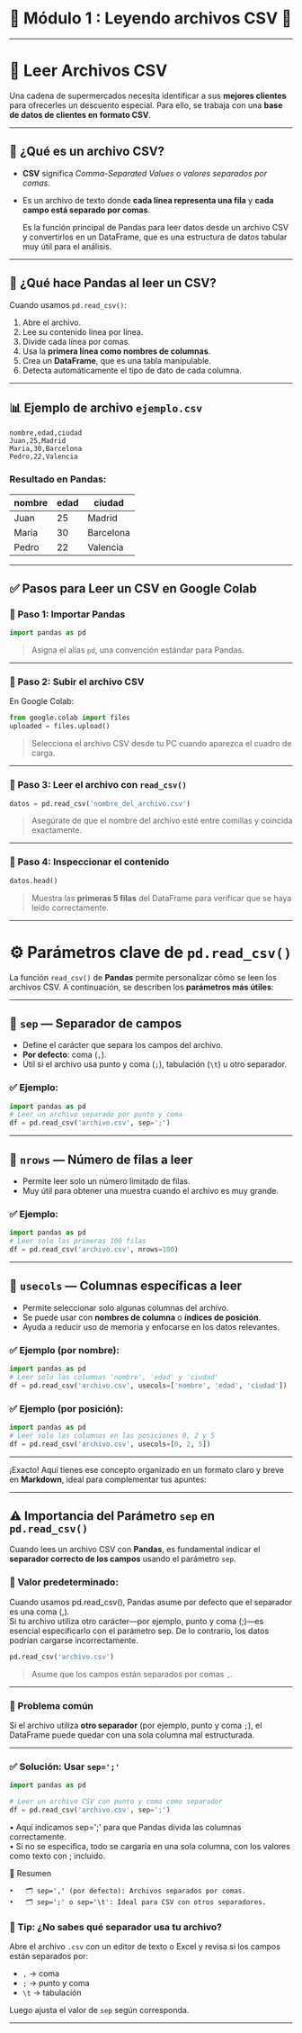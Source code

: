 # 🐼 Módulo 1 : Leyendo archivos CSV   📁
---
# 📁 Leer Archivos CSV 

Una cadena de supermercados necesita identificar a sus **mejores clientes** para ofrecerles un descuento especial. Para ello, se trabaja con una **base de datos de clientes en formato CSV**.

---

## 📌 ¿Qué es un archivo CSV?

* **CSV** significa *Comma-Separated Values* o *valores separados por comas*.
* Es un archivo de texto donde **cada línea representa una fila** y **cada campo está separado por comas**.

  Es la función principal de Pandas para leer datos desde un archivo CSV y convertirlos en un DataFrame, que es una estructura de datos tabular muy útil para el análisis.
---

## 🧠 ¿Qué hace Pandas al leer un CSV?

Cuando usamos `pd.read_csv()`:

1. Abre el archivo.
2. Lee su contenido línea por línea.
3. Divide cada línea por comas.
4. Usa la **primera línea como nombres de columnas**.
5. Crea un **DataFrame**, que es una tabla manipulable.
6. Detecta automáticamente el tipo de dato de cada columna.

---

## 📊 Ejemplo de archivo `ejemplo.csv`

```
nombre,edad,ciudad
Juan,25,Madrid
Maria,30,Barcelona
Pedro,22,Valencia
```

### Resultado en Pandas:

| nombre | edad | ciudad    |
| ------ | ---- | --------- |
| Juan   | 25   | Madrid    |
| Maria  | 30   | Barcelona |
| Pedro  | 22   | Valencia  |

---

## ✅ Pasos para Leer un CSV en Google Colab

### 🧩 Paso 1: Importar Pandas

```python
import pandas as pd
```

> Asigna el alias `pd`, una convención estándar para Pandas.

---

### 🧩 Paso 2: Subir el archivo CSV

En Google Colab:

```python
from google.colab import files
uploaded = files.upload()
```

> Selecciona el archivo CSV desde tu PC cuando aparezca el cuadro de carga.

---

### 🧩 Paso 3: Leer el archivo con `read_csv()`

```python
datos = pd.read_csv('nombre_del_archivo.csv')
```

> Asegúrate de que el nombre del archivo esté entre comillas y coincida exactamente.

---

### 🧩 Paso 4: Inspeccionar el contenido

```python
datos.head()
```

> Muestra las **primeras 5 filas** del DataFrame para verificar que se haya leído correctamente.

---
# ⚙️ Parámetros clave de `pd.read_csv()`

La función `read_csv()` de **Pandas** permite personalizar cómo se leen los archivos CSV. A continuación, se describen los **parámetros más útiles**:

---

## 🔸 `sep` — Separador de campos

* Define el carácter que separa los campos del archivo.
* **Por defecto**: coma (`,`).
* Útil si el archivo usa punto y coma (`;`), tabulación (`\t`) u otro separador.

### ✅ Ejemplo:

```python
import pandas as pd
# Leer un archivo separado por punto y coma
df = pd.read_csv('archivo.csv', sep=';')
```

---

## 🔸 `nrows` — Número de filas a leer

* Permite leer solo un número limitado de filas.
* Muy útil para obtener una muestra cuando el archivo es muy grande.

### ✅ Ejemplo:

```python
import pandas as pd
# Leer solo las primeras 100 filas
df = pd.read_csv('archivo.csv', nrows=100)
```

---

## 🔸 `usecols` — Columnas específicas a leer

* Permite seleccionar solo algunas columnas del archivo.
* Se puede usar con **nombres de columna** o **índices de posición**.
* Ayuda a reducir uso de memoria y enfocarse en los datos relevantes.

### ✅ Ejemplo (por nombre):

```python
import pandas as pd
# Leer solo las columnas 'nombre', 'edad' y 'ciudad'
df = pd.read_csv('archivo.csv', usecols=['nombre', 'edad', 'ciudad'])
```

### ✅ Ejemplo (por posición):

```python
import pandas as pd
# Leer solo las columnas en las posiciones 0, 2 y 5
df = pd.read_csv('archivo.csv', usecols=[0, 2, 5])
```

---
¡Exacto! Aquí tienes ese concepto organizado en un formato claro y breve en **Markdown**, ideal para complementar tus apuntes:

---

## ⚠️ Importancia del Parámetro `sep` en `pd.read_csv()`

Cuando lees un archivo CSV con **Pandas**, es fundamental indicar el **separador correcto de los campos** usando el parámetro `sep`.

### 🔹 Valor predeterminado:
Cuando usamos pd.read_csv(), Pandas asume por defecto que el separador es una coma (,).  
Si tu archivo utiliza otro carácter—por ejemplo, punto y coma (;)—es esencial especificarlo con el parámetro sep. 
De lo contrario, los datos podrían cargarse incorrectamente.


```python
pd.read_csv('archivo.csv')
```

> Asume que los campos están separados por comas `,`.

---

### 🛑 Problema común

Si el archivo utiliza **otro separador** (por ejemplo, punto y coma `;`), el DataFrame puede quedar con una sola columna mal estructurada.

---

### ✅ Solución: Usar `sep=';'`

```python
import pandas as pd

# Leer un archivo CSV con punto y coma como separador
df = pd.read_csv('archivo.csv', sep=';')
```
•	Aquí indicamos sep=';' para que Pandas divida las columnas correctamente.  
•	Si no se especifica, todo se cargaría en una sola columna, con los valores como texto con ; incluido.

  🧠 Resumen
  
    •	🗂️ sep=',' (por defecto): Archivos separados por comas.     
    •	🗂️ sep=';' o sep='\t': Ideal para CSV con otros separadores.


### 📌 Tip: ¿No sabes qué separador usa tu archivo?

Abre el archivo `.csv` con un editor de texto o Excel y revisa si los campos están separados por:

* `,` → coma
* `;` → punto y coma
* `\t` → tabulación

Luego ajusta el valor de `sep` según corresponda.

---
